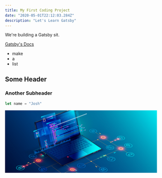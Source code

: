 ```yaml
---
title: My First Coding Project
date: "2020-05-01T22:12:03.284Z"
description: "Let's Learn Gatsby"
---
```


We're building a Gatsby sit.

[Gatsby's Docs](https://gatsbyjs.org)

- make
- a
- list

## Some Header

### Another Subheader

```javascript
let name = "Josh"
```

![open computer with code displayed](computer.jpeg)
